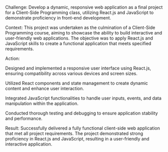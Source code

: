 Challenge:
Develop a dynamic, responsive web application as a final project for a Client-Side Programming class, utilizing React.js and JavaScript to demonstrate proficiency in front-end development.​

Context:
This project was undertaken as the culmination of a Client-Side Programming course, aiming to showcase the ability to build interactive and user-friendly web applications. The objective was to apply React.js and JavaScript skills to create a functional application that meets specified requirements.​

Action:

Designed and implemented a responsive user interface using React.js, ensuring compatibility across various devices and screen sizes.

Utilized React components and state management to create dynamic content and enhance user interaction.

Integrated JavaScript functionalities to handle user inputs, events, and data manipulation within the application.

Conducted thorough testing and debugging to ensure application stability and performance.​

Result:
Successfully delivered a fully functional client-side web application that met all project requirements. The project demonstrated strong proficiency in React.js and JavaScript, resulting in a user-friendly and interactive application.
